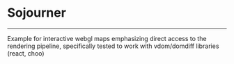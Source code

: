 # Sojourner
---

Example for interactive webgl maps emphasizing direct access to the rendering pipeline, specifically tested to work with vdom/domdiff libraries (react, choo)
